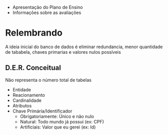 * Apresentação do Plano de Ensino
* Informações sobre as avaliações

# Relembrando
A ideia inicial do banco de dados é eliminar redundancia, menor quantidade de tababela, chaves primarias e valores nulos possíveis

## D.E.R. Conceitual
Não representa o número total de tabelas
* Entidade
* Reacionamento
* Cardinalidade
* Atributos
* Chave Primária/Identificador
  * Obrigatoriamente: Único e não nulo
  * Natural: Todo mundo já possui (ex: CPF)
  * Artificiais: Valor que eu gerei (ex: Id)
